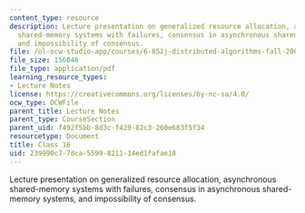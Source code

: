 ```yaml
---
content_type: resource
description: Lecture presentation on generalized resource allocation, asynchronous
  shared-memory systems with failures, consensus in asynchronous shared-memory systems,
  and impossibility of consensus.
file: /ol-ocw-studio-app/courses/6-852j-distributed-algorithms-fall-2009/239990c77dca5599821114ed1fafae18_MIT6_852JF09_lec16.pdf
file_size: 156046
file_type: application/pdf
learning_resource_types:
- Lecture Notes
license: https://creativecommons.org/licenses/by-nc-sa/4.0/
ocw_type: OCWFile
parent_title: Lecture Notes
parent_type: CourseSection
parent_uid: f492f5bb-8d3c-f429-82c3-260e683f5f34
resourcetype: Document
title: Class 16
uid: 239990c7-7dca-5599-8211-14ed1fafae18
---
```

Lecture presentation on generalized resource allocation, asynchronous shared-memory systems with failures, consensus in asynchronous shared-memory systems, and impossibility of consensus.